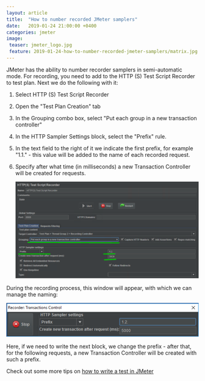 ```yaml
---
layout: article
title:  "How to number recorded JMeter samplers"
date:   2019-01-24 21:00:00 +0400
categories: jmeter
image:
 teaser: jmeter_logo.jpg
 feature: 2019-01-24-how-to-number-recorded-jmeter-samplers/matrix.jpg
---
```


JMeter has the ability to number recorder samplers in semi-automatic mode.
For recording, you need to add to the HTTP (S) Test Script Recorder to test plan.
Next we do the following with it:

1. Select HTTP (S) Test Script Recorder
2. Open the "Test Plan Creation" tab
3. In the Grouping combo box, select "Put each group in a new transaction controller"
4. In the HTTP Sampler Settings block, select the "Prefix" rule.
5. In the text field to the right of it we indicate the first prefix, for example "1.1." - this value will be added to the name of each recorded request.
6. Specify after what time (in milliseconds) a new Transaction Controller will be created for requests.

	![alert](/images/2019-01-24-how-to-number-recorded-jmeter-samplers/https_script_recorder.png)  

During the recording process, this window will appear, with which we can manage the naming:

![alert](/images/2019-01-24-how-to-number-recorded-jmeter-samplers/recorder_transaction_controls.png)  

Here, if we need to write the next block, we change the prefix - after that, for the following requests, a new Transaction Controller will be created with such a prefix.

Check out some more tips on [how to write a test in JMeter][jmeter-recording-tips]


[jmeter-recording-tips]: https://www.redline13.com/blog/2016/01/jmeter-recording/